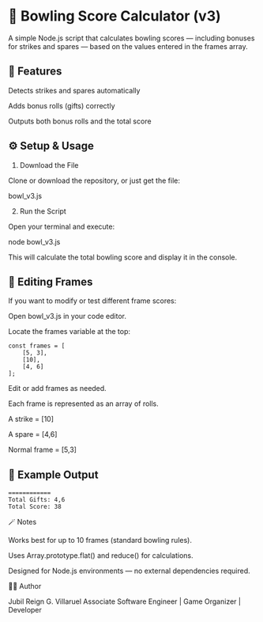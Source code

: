 
# 🎳 Bowling Score Calculator (v3)

A simple Node.js script that calculates bowling scores — including bonuses for strikes and spares — based on the values entered in the frames array.

## 🧩 Features

Detects strikes and spares automatically

Adds bonus rolls (gifts) correctly

Outputs both bonus rolls and the total score

## ⚙️ Setup & Usage
1. Download the File

Clone or download the repository, or just get the file:

bowl_v3.js

2. Run the Script

Open your terminal and execute:

node bowl_v3.js


This will calculate the total bowling score and display it in the console.

## 🎯 Editing Frames

If you want to modify or test different frame scores:

Open bowl_v3.js in your code editor.

Locate the frames variable at the top:

```
const frames = [
    [5, 3],  
    [10],
    [4, 6]
];
```


Edit or add frames as needed.

Each frame is represented as an array of rolls.

A strike = [10]

A spare = [4,6]

Normal frame = [5,3]

## 🧮 Example Output
```
============ 
Total Gifts: 4,6
Total Score: 38
```
🪄 Notes

Works best for up to 10 frames (standard bowling rules).

Uses Array.prototype.flat() and reduce() for calculations.

Designed for Node.js environments — no external dependencies required.

🧑‍💻 Author

Jubil Reign G. Villaruel
Associate Software Engineer | Game Organizer | Developer
